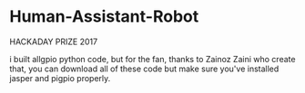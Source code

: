 # Human-Assistant-Robot
HACKADAY PRIZE 2017 

i built allgpio python code, but for the fan, thanks to Zainoz Zaini who create that, you can download all of these code but make sure you've installed jasper and pigpio properly.
